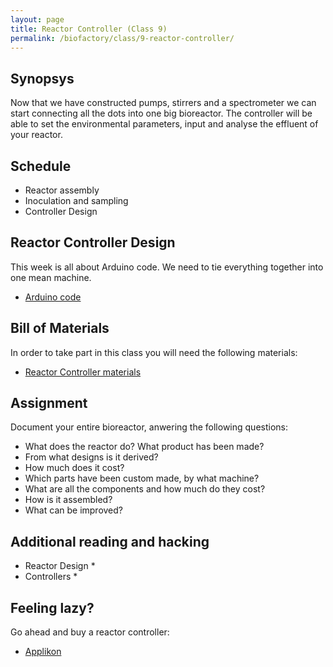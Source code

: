```yaml
---
layout: page
title: Reactor Controller (Class 9)
permalink: /biofactory/class/9-reactor-controller/
---
```


## Synopsys

Now that we have constructed pumps, stirrers and a spectrometer we can start connecting all the dots into one big bioreactor. The controller will be able to set the environmental parameters, input and analyse the effluent of your reactor. 

## Schedule

* Reactor assembly
* Inoculation and sampling
* Controller Design

## Reactor Controller Design

This week is all about Arduino code. We need to tie everything together into one mean machine.

* [Arduino code](/biofactory/class/19/reactor-controller-arduino-code.txt)

## Bill of Materials

In order to take part in this class you will need the following materials:

* [Reactor Controller materials](/biofactory/class/9-reactor-controller/controller-materials/)

## Assignment

Document your entire bioreactor, anwering the following questions:

* What does the reactor do? What product has been made?
* From what designs is it derived?
* How much does it cost?
* Which parts have been custom made, by what machine?
* What are all the components and how much do they cost?
* How is it assembled?
* What can be improved?

## Additional reading and hacking

* Reactor Design
  * 
* Controllers
  * 

## Feeling lazy?

Go ahead and buy a reactor controller:

* [Applikon](https://www.applikon-biotechnology.us/products/bioreactors)
